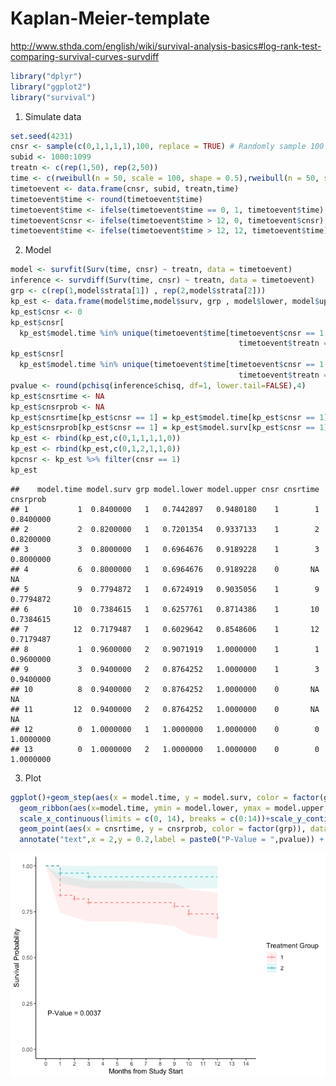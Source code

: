 Kaplan-Meier-template
================

<http://www.sthda.com/english/wiki/survival-analysis-basics#log-rank-test-comparing-survival-curves-survdiff>

``` r
library("dplyr")
library("ggplot2")
library("survival")
```

1.  Simulate data

``` r
set.seed(4231)
cnsr <- sample(c(0,1,1,1,1),100, replace = TRUE) # Randomly sample 100 observation with 1/5 chance of censored
subid <- 1000:1099
treatn <- c(rep(1,50), rep(2,50))
time <- c(rweibull(n = 50, scale = 100, shape = 0.5),rweibull(n = 50, scale = 600, shape = 0.5))
timetoevent <- data.frame(cnsr, subid, treatn,time)
timetoevent$time <- round(timetoevent$time)
timetoevent$time <- ifelse(timetoevent$time == 0, 1, timetoevent$time)
timetoevent$cnsr <- ifelse(timetoevent$time > 12, 0, timetoevent$cnsr)
timetoevent$time <- ifelse(timetoevent$time > 12, 12, timetoevent$time)
```

2.  Model

``` r
model <- survfit(Surv(time, cnsr) ~ treatn, data = timetoevent)
inference <- survdiff(Surv(time, cnsr) ~ treatn, data = timetoevent)
grp <- c(rep(1,model$strata[1]) , rep(2,model$strata[2]))
kp_est <- data.frame(model$time,model$surv, grp , model$lower, model$upper)
kp_est$cnsr <- 0
kp_est$cnsr[
  kp_est$model.time %in% unique(timetoevent$time[timetoevent$cnsr == 1 & 
                                                   timetoevent$treatn == 1]) & kp_est$grp == 1] <- 1
kp_est$cnsr[
  kp_est$model.time %in% unique(timetoevent$time[timetoevent$cnsr == 1 & 
                                                   timetoevent$treatn == 2]) & kp_est$grp == 2] <- 1
pvalue <- round(pchisq(inference$chisq, df=1, lower.tail=FALSE),4)
kp_est$cnsrtime <- NA
kp_est$cnsrprob <- NA
kp_est$cnsrtime[kp_est$cnsr == 1] = kp_est$model.time[kp_est$cnsr == 1]
kp_est$cnsrprob[kp_est$cnsr == 1] = kp_est$model.surv[kp_est$cnsr == 1]
kp_est <- rbind(kp_est,c(0,1,1,1,1,0))
kp_est <- rbind(kp_est,c(0,1,2,1,1,0))
kpcnsr <- kp_est %>% filter(cnsr == 1)
kp_est
```

    ##    model.time model.surv grp model.lower model.upper cnsr cnsrtime  cnsrprob
    ## 1           1  0.8400000   1   0.7442897   0.9480180    1        1 0.8400000
    ## 2           2  0.8200000   1   0.7201354   0.9337133    1        2 0.8200000
    ## 3           3  0.8000000   1   0.6964676   0.9189228    1        3 0.8000000
    ## 4           6  0.8000000   1   0.6964676   0.9189228    0       NA        NA
    ## 5           9  0.7794872   1   0.6724919   0.9035056    1        9 0.7794872
    ## 6          10  0.7384615   1   0.6257761   0.8714386    1       10 0.7384615
    ## 7          12  0.7179487   1   0.6029642   0.8548606    1       12 0.7179487
    ## 8           1  0.9600000   2   0.9071919   1.0000000    1        1 0.9600000
    ## 9           3  0.9400000   2   0.8764252   1.0000000    1        3 0.9400000
    ## 10          8  0.9400000   2   0.8764252   1.0000000    0       NA        NA
    ## 11         12  0.9400000   2   0.8764252   1.0000000    0       NA        NA
    ## 12          0  1.0000000   1   1.0000000   1.0000000    0        0 1.0000000
    ## 13          0  1.0000000   2   1.0000000   1.0000000    0        0 1.0000000

3.  Plot

``` r
ggplot()+geom_step(aes(x = model.time, y = model.surv, color = factor(grp)), data = kp_est, linetype = 2)+
  geom_ribbon(aes(x=model.time, ymin = model.lower, ymax = model.upper, fill = factor(grp)), data = kp_est , alpha = 0.1)+
  scale_x_continuous(limits = c(0, 14), breaks = c(0:14))+scale_y_continuous(limits = c(0, 1))+
  geom_point(aes(x = cnsrtime, y = cnsrprob, color = factor(grp)), data = kpcnsr, shape = 3)+
  annotate("text",x = 2,y = 0.2,label = paste0("P-Value = ",pvalue)) + xlab("Months from Study Start") + ylab("Survival Probability")+labs(fill = "Treatment Group", color = "Treatment Group") + theme_classic()
```

![](kaplanmeier_files/figure-gfm/unnamed-chunk-4-1.png)<!-- -->
